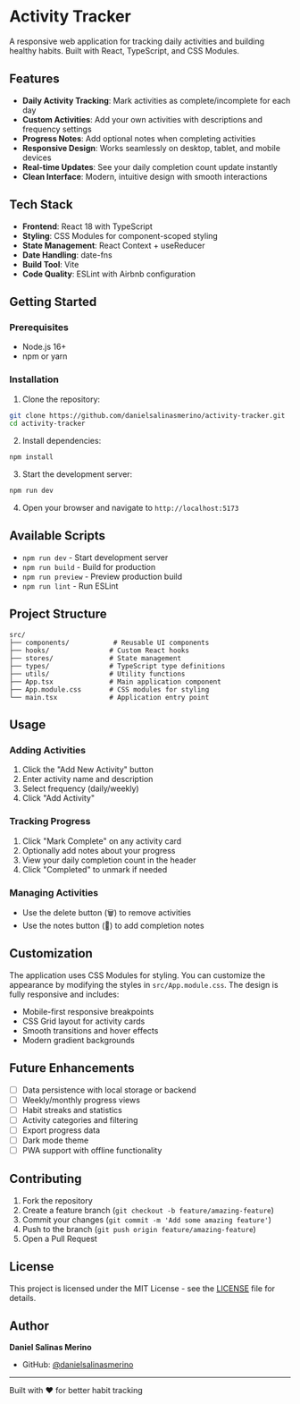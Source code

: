 # Activity Tracker

A responsive web application for tracking daily activities and building healthy habits. Built with React, TypeScript, and CSS Modules.

## Features

- **Daily Activity Tracking**: Mark activities as complete/incomplete for each day
- **Custom Activities**: Add your own activities with descriptions and frequency settings
- **Progress Notes**: Add optional notes when completing activities
- **Responsive Design**: Works seamlessly on desktop, tablet, and mobile devices
- **Real-time Updates**: See your daily completion count update instantly
- **Clean Interface**: Modern, intuitive design with smooth interactions

## Tech Stack

- **Frontend**: React 18 with TypeScript
- **Styling**: CSS Modules for component-scoped styling
- **State Management**: React Context + useReducer
- **Date Handling**: date-fns
- **Build Tool**: Vite
- **Code Quality**: ESLint with Airbnb configuration

## Getting Started

### Prerequisites

- Node.js 16+
- npm or yarn

### Installation

1. Clone the repository:

```bash
git clone https://github.com/danielsalinasmerino/activity-tracker.git
cd activity-tracker
```

2. Install dependencies:

```bash
npm install
```

3. Start the development server:

```bash
npm run dev
```

4. Open your browser and navigate to `http://localhost:5173`

## Available Scripts

- `npm run dev` - Start development server
- `npm run build` - Build for production
- `npm run preview` - Preview production build
- `npm run lint` - Run ESLint

## Project Structure

```
src/
├── components/           # Reusable UI components
├── hooks/               # Custom React hooks
├── stores/              # State management
├── types/               # TypeScript type definitions
├── utils/               # Utility functions
├── App.tsx              # Main application component
├── App.module.css       # CSS modules for styling
└── main.tsx             # Application entry point
```

## Usage

### Adding Activities

1. Click the "Add New Activity" button
2. Enter activity name and description
3. Select frequency (daily/weekly)
4. Click "Add Activity"

### Tracking Progress

1. Click "Mark Complete" on any activity card
2. Optionally add notes about your progress
3. View your daily completion count in the header
4. Click "Completed" to unmark if needed

### Managing Activities

- Use the delete button (🗑️) to remove activities
- Use the notes button (📝) to add completion notes

## Customization

The application uses CSS Modules for styling. You can customize the appearance by modifying the styles in `src/App.module.css`. The design is fully responsive and includes:

- Mobile-first responsive breakpoints
- CSS Grid layout for activity cards
- Smooth transitions and hover effects
- Modern gradient backgrounds

## Future Enhancements

- [ ] Data persistence with local storage or backend
- [ ] Weekly/monthly progress views
- [ ] Habit streaks and statistics
- [ ] Activity categories and filtering
- [ ] Export progress data
- [ ] Dark mode theme
- [ ] PWA support with offline functionality

## Contributing

1. Fork the repository
2. Create a feature branch (`git checkout -b feature/amazing-feature`)
3. Commit your changes (`git commit -m 'Add some amazing feature'`)
4. Push to the branch (`git push origin feature/amazing-feature`)
5. Open a Pull Request

## License

This project is licensed under the MIT License - see the [LICENSE](LICENSE) file for details.

## Author

**Daniel Salinas Merino**

- GitHub: [@danielsalinasmerino](https://github.com/danielsalinasmerino)

---

Built with ❤️ for better habit tracking
